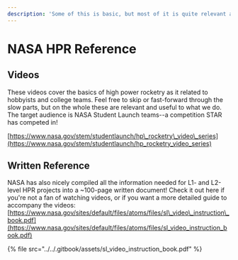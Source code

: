 ```yaml
---
description: 'Some of this is basic, but most of it is quite relevant and useful'
---
```


# NASA HPR Reference

## Videos

These videos cover the basics of high power rocketry as it related to hobbyists and college teams. Feel free to skip or fast-forward through the slow parts, but on the whole these are relevant and useful to what we do. The target audience is NASA Student Launch teams--a competition STAR has competed in!

[https://www.nasa.gov/stem/studentlaunch/hp\_rocketry\_video\_series](https://www.nasa.gov/stem/studentlaunch/hp_rocketry_video_series)

## Written Reference

NASA has also nicely compiled all the information needed for L1- and L2-level HPR projects into a ~100-page written document! Check it out here if you're not a fan of watching videos, or if you want a more detailed guide to accompany the videos: [https://www.nasa.gov/sites/default/files/atoms/files/sl\_video\_instruction\_book.pdf](https://www.nasa.gov/sites/default/files/atoms/files/sl_video_instruction_book.pdf)

{% file src="../../.gitbook/assets/sl\_video\_instruction\_book.pdf" %}

